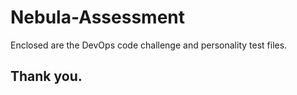# Nebula-Assessment

Enclosed are the DevOps code challenge and personality test files.

## Thank you.
